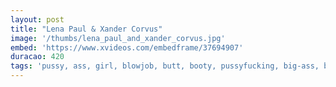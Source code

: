 ```yaml
---
layout: post
title: "Lena Paul & Xander Corvus"
image: '/thumbs/lena_paul_and_xander_corvus.jpg'
embed: 'https://www.xvideos.com/embedframe/37694907'
duracao: 420
tags: 'pussy, ass, girl, blowjob, butt, booty, pussyfucking, big-ass, buttsex, big-boobs, black-cock, xander-corvus, boy-friend, lena-paul'
---
```

